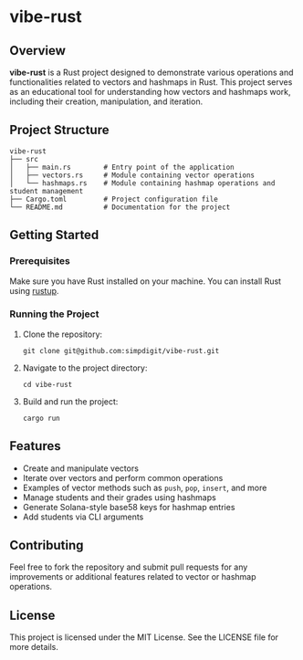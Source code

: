 # vibe-rust

## Overview
**vibe-rust** is a Rust project designed to demonstrate various operations and functionalities related to vectors and hashmaps in Rust. This project serves as an educational tool for understanding how vectors and hashmaps work, including their creation, manipulation, and iteration.

## Project Structure
```
vibe-rust
├── src
│   ├── main.rs        # Entry point of the application
│   ├── vectors.rs     # Module containing vector operations
│   └── hashmaps.rs    # Module containing hashmap operations and student management
├── Cargo.toml         # Project configuration file
└── README.md          # Documentation for the project
```

## Getting Started

### Prerequisites
Make sure you have Rust installed on your machine. You can install Rust using [rustup](https://rustup.rs/).

### Running the Project
1. Clone the repository:
   ```
   git clone git@github.com:simpdigit/vibe-rust.git
   ```
2. Navigate to the project directory:
   ```
   cd vibe-rust
   ```
3. Build and run the project:
   ```
   cargo run
   ```

## Features
- Create and manipulate vectors
- Iterate over vectors and perform common operations
- Examples of vector methods such as `push`, `pop`, `insert`, and more
- Manage students and their grades using hashmaps
- Generate Solana-style base58 keys for hashmap entries
- Add students via CLI arguments

## Contributing
Feel free to fork the repository and submit pull requests for any improvements or additional features related to vector or hashmap operations.

## License
This project is licensed under the MIT License. See the LICENSE file for more details.